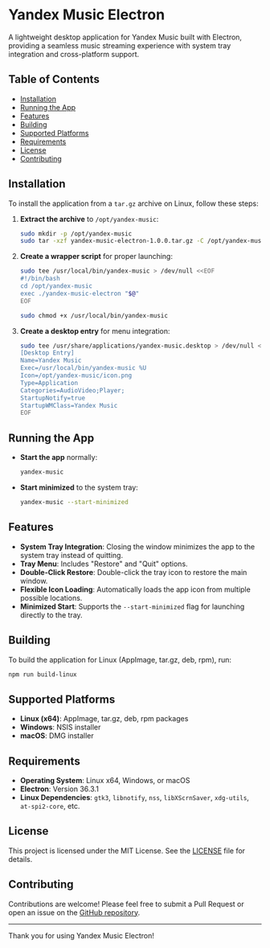 # Yandex Music Electron

A lightweight desktop application for Yandex Music built with Electron, providing a seamless music streaming experience with system tray integration and cross-platform support.

## Table of Contents

- [Installation](#installation)
- [Running the App](#running-the-app)
- [Features](#features)
- [Building](#building)
- [Supported Platforms](#supported-platforms)
- [Requirements](#requirements)
- [License](#license)
- [Contributing](#contributing)

## Installation

To install the application from a `tar.gz` archive on Linux, follow these steps:

1. **Extract the archive** to `/opt/yandex-music`:

   ```bash
   sudo mkdir -p /opt/yandex-music
   sudo tar -xzf yandex-music-electron-1.0.0.tar.gz -C /opt/yandex-music
   ```

2. **Create a wrapper script** for proper launching:

   ```bash
   sudo tee /usr/local/bin/yandex-music > /dev/null <<EOF
   #!/bin/bash
   cd /opt/yandex-music
   exec ./yandex-music-electron "$@"
   EOF

   sudo chmod +x /usr/local/bin/yandex-music
   ```

3. **Create a desktop entry** for menu integration:

   ```bash
   sudo tee /usr/share/applications/yandex-music.desktop > /dev/null <<EOF
   [Desktop Entry]
   Name=Yandex Music
   Exec=/usr/local/bin/yandex-music %U
   Icon=/opt/yandex-music/icon.png
   Type=Application
   Categories=AudioVideo;Player;
   StartupNotify=true
   StartupWMClass=Yandex Music
   EOF
   ```

## Running the App

- **Start the app** normally:

  ```bash
  yandex-music
  ```

- **Start minimized** to the system tray:

  ```bash
  yandex-music --start-minimized
  ```

## Features

- **System Tray Integration**: Closing the window minimizes the app to the system tray instead of quitting.
- **Tray Menu**: Includes "Restore" and "Quit" options.
- **Double-Click Restore**: Double-click the tray icon to restore the main window.
- **Flexible Icon Loading**: Automatically loads the app icon from multiple possible locations.
- **Minimized Start**: Supports the `--start-minimized` flag for launching directly to the tray.

## Building

To build the application for Linux (AppImage, tar.gz, deb, rpm), run:

```bash
npm run build-linux
```

## Supported Platforms

- **Linux (x64)**: AppImage, tar.gz, deb, rpm packages
- **Windows**: NSIS installer
- **macOS**: DMG installer

## Requirements

- **Operating System**: Linux x64, Windows, or macOS
- **Electron**: Version 36.3.1
- **Linux Dependencies**: `gtk3`, `libnotify`, `nss`, `libXScrnSaver`, `xdg-utils`, `at-spi2-core`, etc.

## License

This project is licensed under the MIT License. See the [LICENSE](LICENSE) file for details.

## Contributing

Contributions are welcome! Please feel free to submit a Pull Request or open an issue on the [GitHub repository](https://github.com/aloesc/yandex-music-electron).

---

Thank you for using Yandex Music Electron!